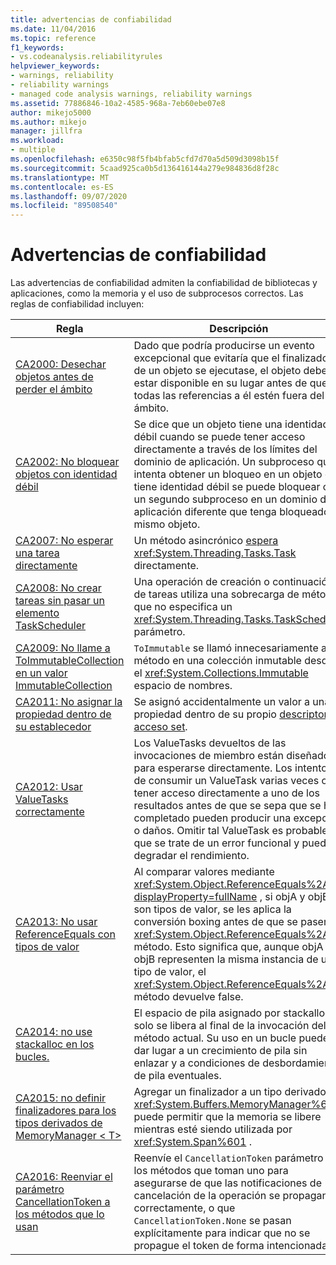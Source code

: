 ```yaml
---
title: advertencias de confiabilidad
ms.date: 11/04/2016
ms.topic: reference
f1_keywords:
- vs.codeanalysis.reliabilityrules
helpviewer_keywords:
- warnings, reliability
- reliability warnings
- managed code analysis warnings, reliability warnings
ms.assetid: 77886846-10a2-4585-968a-7eb60ebe07e8
author: mikejo5000
ms.author: mikejo
manager: jillfra
ms.workload:
- multiple
ms.openlocfilehash: e6350c98f5fb4bfab5cfd7d70a5d509d3098b15f
ms.sourcegitcommit: 5caad925ca0b5d136416144a279e984836d8f28c
ms.translationtype: MT
ms.contentlocale: es-ES
ms.lasthandoff: 09/07/2020
ms.locfileid: "89508540"
---
```

# <a name="reliability-warnings"></a>Advertencias de confiabilidad

Las advertencias de confiabilidad admiten la confiabilidad de bibliotecas y aplicaciones, como la memoria y el uso de subprocesos correctos. Las reglas de confiabilidad incluyen:

|Regla|Descripción|
|----------|-----------------|
|[CA2000: Desechar objetos antes de perder el ámbito](../code-quality/ca2000.md)|Dado que podría producirse un evento excepcional que evitaría que el finalizador de un objeto se ejecutase, el objeto debe estar disponible en su lugar antes de que todas las referencias a él estén fuera del ámbito.|
|[CA2002: No bloquear objetos con identidad débil](../code-quality/ca2002.md)|Se dice que un objeto tiene una identidad débil cuando se puede tener acceso directamente a través de los límites del dominio de aplicación. Un subproceso que intenta obtener un bloqueo en un objeto que tiene identidad débil se puede bloquear con un segundo subproceso en un dominio de aplicación diferente que tenga bloqueado el mismo objeto.|
|[CA2007: No esperar una tarea directamente](../code-quality/ca2007.md)|Un método asincrónico [espera](/dotnet/csharp/language-reference/keywords/await) <xref:System.Threading.Tasks.Task> directamente.|
|[CA2008: No crear tareas sin pasar un elemento TaskScheduler](../code-quality/ca2008.md)|Una operación de creación o continuación de tareas utiliza una sobrecarga de método que no especifica un <xref:System.Threading.Tasks.TaskScheduler> parámetro.|
|[CA2009: No llame a ToImmutableCollection en un valor ImmutableCollection](../code-quality/ca2009.md)|`ToImmutable` se llamó innecesariamente al método en una colección inmutable desde el <xref:System.Collections.Immutable> espacio de nombres.|
|[CA2011: No asignar la propiedad dentro de su establecedor](../code-quality/ca2011.md) | Se asignó accidentalmente un valor a una propiedad dentro de su propio [descriptor de acceso set](/dotnet/csharp/programming-guide/classes-and-structs/using-properties#the-set-accessor). |
|[CA2012: Usar ValueTasks correctamente](../code-quality/ca2012.md) | Los ValueTasks devueltos de las invocaciones de miembro están diseñados para esperarse directamente.  Los intentos de consumir un ValueTask varias veces o de tener acceso directamente a uno de los resultados antes de que se sepa que se han completado pueden producir una excepción o daños.  Omitir tal ValueTask es probable que se trate de un error funcional y puede degradar el rendimiento. |
|[CA2013: No usar ReferenceEquals con tipos de valor](../code-quality/ca2013.md) | Al comparar valores mediante <xref:System.Object.ReferenceEquals%2A?displayProperty=fullName> , si objA y objB son tipos de valor, se les aplica la conversión boxing antes de que se pasen al <xref:System.Object.ReferenceEquals%2A> método. Esto significa que, aunque objA y objB representen la misma instancia de un tipo de valor, el <xref:System.Object.ReferenceEquals%2A> método devuelve false. |
|[CA2014: no use stackalloc en los bucles.](../code-quality/ca2014.md) | El espacio de pila asignado por stackalloc solo se libera al final de la invocación del método actual.  Su uso en un bucle puede dar lugar a un crecimiento de pila sin enlazar y a condiciones de desbordamiento de pila eventuales. |
|[CA2015: no definir finalizadores para los tipos derivados de MemoryManager &lt; T&gt;](../code-quality/ca2015.md) | Agregar un finalizador a un tipo derivado de <xref:System.Buffers.MemoryManager%601> puede permitir que la memoria se libere mientras esté siendo utilizada por <xref:System.Span%601> . |
|[CA2016: Reenviar el parámetro CancellationToken a los métodos que lo usan](ca2016.md) | Reenvíe el `CancellationToken` parámetro a los métodos que toman uno para asegurarse de que las notificaciones de cancelación de la operación se propagan correctamente, o que `CancellationToken.None` se pasan explícitamente para indicar que no se propague el token de forma intencionada. |

